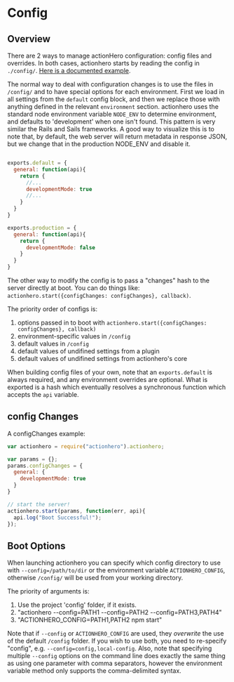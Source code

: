 # Config

## Overview

There are 2 ways to manage actionHero configuration: config files and overrides.  In both cases, actionhero starts by reading the config in `./config/`.  [Here is a documented example](https://github.com/evantahler/actionhero/blob/master/config/).
 
The normal way to deal with configuration changes is to use the files in `/config/` and to have special options for each environment.  First we load in all settings from the `default` config block, and then we replace those with anything defined in the relevant `environment` section.  actionhero uses the standard node environment variable `NODE_ENV` to determine environment, and defaults to 'development' when one isn't found.  This pattern is very similar the Rails and Sails frameworks.  A good way to visualize this is to note that, by default, the web server will return metadata in response JSON, but we change that in the production NODE_ENV and disable it.

```javascript

exports.default = { 
  general: function(api){
    return {  
      //...
      developmentMode: true
      //...
    }
  }
}

exports.production = { 
  general: function(api){
    return {  
      developmentMode: false
    }
  }
}

```

The other way to modify the config is to pass a "changes" hash to the server directly at boot.  You can do things like: `actionhero.start({configChanges: configChanges}, callback)`.

The priority order of configs is:

1. options passed in to boot with `actionhero.start({configChanges: configChanges}, callback)`
2. environment-specific values in `/config`
3. default values in `/config`
4. default values of undifined settings from a plugin
5. default values of undifined settings from actionhero's core

When building config files of your own, note that an `exports.default` is always required, and any environment overrides are optional.  What is exported is a hash which eventually resolves a synchronous function which accepts the `api` variable.

## config Changes

A configChanges example:   

```javascript
var actionhero = require("actionhero").actionhero;

var params = {};
params.configChanges = {
  general: {
    developmentMode: true
  }
}

// start the server!
actionhero.start(params, function(err, api){
  api.log("Boot Successful!");
});
```

## Boot Options

When launching actionhero you can specify which config directory to use with `--config=/path/to/dir` or the environment variable `ACTIONHERO_CONFIG`, otherwise `/config/` will be used from your working directory. 

The priority of arguments is:

1. Use the project 'config' folder, if it exists.
2. "actionhero --config=PATH1 --config=PATH2 --config=PATH3,PATH4"
3. "ACTIONHERO_CONFIG=PATH1,PATH2 npm start"

Note that if `--config` or `ACTIONHERO_CONFIG` are used, they _overwrite_ the use of the default `/config` folder. If you wish to use both, you need to re-specify "config", e.g. `--config=config,local-config`. Also, note that specifying multiple `--config` options on the command line does exactly the same thing as using one parameter with comma separators, however the environment variable method only supports the comma-delimited syntax.
